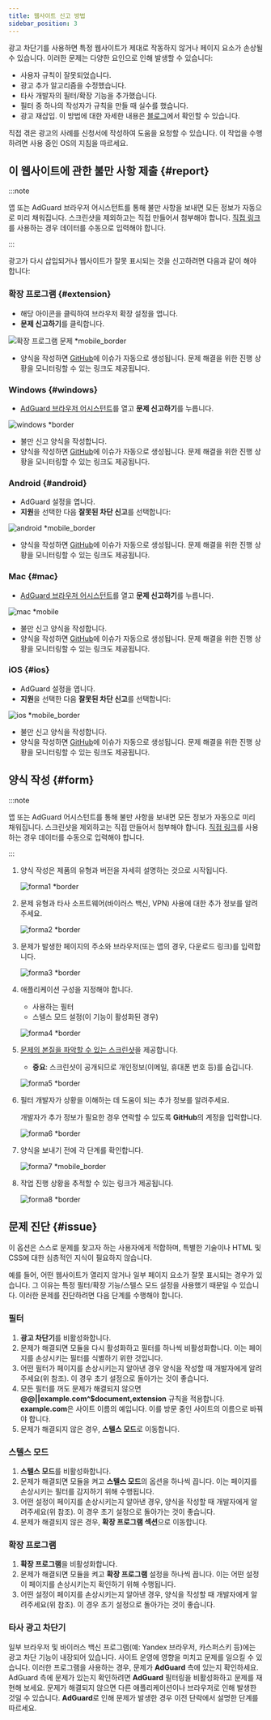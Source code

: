```yaml
---
title: 웹사이트 신고 방법
sidebar_position: 3
---
```



광고 차단기를 사용하면 특정 웹사이트가 제대로 작동하지 않거나 페이지 요소가 손상될 수 있습니다. 이러한 문제는 다양한 요인으로 인해 발생할 수 있습니다:

- 사용자 규칙이 잘못되었습니다.
- 광고 추가 알고리즘을 수정했습니다.
- 타사 개발자의 필터/확장 기능을 추가했습니다.
- 필터 중 하나의 작성자가 규칙을 만들 때 실수를 했습니다.
- 광고 재삽입. 이 방법에 대한 자세한 내용은 [블로그](https://adguard.com/en/blog/ad-reinsertion.html)에서 확인할 수 있습니다.

직접 겪은 광고의 사례를 신청서에 작성하여 도움을 요청할 수 있습니다. 이 작업을 수행하려면 사용 중인 OS의 지침을 따르세요.

## 이 웹사이트에 관한 불만 사항 제출 {#report}

:::note

앱 또는 AdGuard 브라우저 어시스턴트를 통해 불만 사항을 보내면 모든 정보가 자동으로 미리 채워집니다. 스크린샷을 제외하고는 직접 만들어서 첨부해야 합니다. [직접 링크](https://reports.adguard.com/new_issue.html)를 사용하는 경우 데이터를 수동으로 입력해야 합니다.

:::

광고가 다시 삽입되거나 웹사이트가 잘못 표시되는 것을 신고하려면 다음과 같이 해야 합니다:

### 확장 프로그램 {#extension}

- 해당 아이콘을 클릭하여 브라우저 확장 설정을 엽니다.
- **문제 신고하기**를 클릭합니다.

![확장 프로그램 문제 *mobile_border](https://cdn.adtidy.org/blog/new/5si74extension.png)

- 양식을 작성하면 [GitHub](https://github.com/AdguardTeam/AdguardFilters/issues)에 이슈가 자동으로 생성됩니다. 문제 해결을 위한 진행 상황을 모니터링할 수 있는 링크도 제공됩니다.

### Windows {#windows}

- [AdGuard 브라우저 어시스턴트](/adguard-for-windows/browser-assistant)를 열고 **문제 신고하기**를 누릅니다.

![windows *border](https://cdn.adtidy.org/content/Kb/ad_blocker/guides/browser-assistant.png)

- 불만 신고 양식을 작성합니다.
- 양식을 작성하면 [GitHub](https://github.com/AdguardTeam/AdguardFilters/issues)에 이슈가 자동으로 생성됩니다. 문제 해결을 위한 진행 상황을 모니터링할 수 있는 링크도 제공됩니다.

### Android {#android}

- AdGuard 설정을 엽니다.
- **지원**을 선택한 다음 **잘못된 차단 신고**를 선택합니다:

![android *mobile_border](https://cdn.adtidy.org/blog/new/apicfkandroid-new.jpg)

- 양식을 작성하면 [GitHub](https://github.com/AdguardTeam/AdguardFilters/issues)에 이슈가 자동으로 생성됩니다. 문제 해결을 위한 진행 상황을 모니터링할 수 있는 링크도 제공됩니다.

### Mac {#mac}

- [AdGuard 브라우저 어시스턴트](/adguard-for-mac/browser-assistant)를 열고 **문제 신고하기**를 누릅니다.

![mac *mobile](https://cdn.adtidy.org/content/kb/ad_blocker/guides/browser-assistant-mac.png)

- 불만 신고 양식을 작성합니다.
- 양식을 작성하면 [GitHub](https://github.com/AdguardTeam/AdguardFilters/issues)에 이슈가 자동으로 생성됩니다. 문제 해결을 위한 진행 상황을 모니터링할 수 있는 링크도 제공됩니다.

### iOS {#ios}

- AdGuard 설정을 엽니다.
- **지원**을 선택한 다음 **잘못된 차단 신고**를 선택합니다:

![ios *mobile_border](https://cdn.adtidy.org/blog/new/fnl9aios.jpeg)

- 불만 신고 양식을 작성합니다.
- 양식을 작성하면 [GitHub](https://github.com/AdguardTeam/AdguardFilters/issues)에 이슈가 자동으로 생성됩니다. 문제 해결을 위한 진행 상황을 모니터링할 수 있는 링크도 제공됩니다.

## 양식 작성 {#form}

:::note

앱 또는 AdGuard 어시스턴트를 통해 불만 사항을 보내면 모든 정보가 자동으로 미리 채워집니다. 스크린샷을 제외하고는 직접 만들어서 첨부해야 합니다. [직접 링크](https://reports.adguard.com/new_issue.html)를 사용하는 경우 데이터를 수동으로 입력해야 합니다.

:::

1. 양식 작성은 제품의 유형과 버전을 자세히 설명하는 것으로 시작됩니다.

    ![forma1 *border](https://cdn.adtidy.org/content/Kb/ad_blocker/guides/forma1en.png)

2. 문제 유형과 타사 소프트웨어(바이러스 백신, VPN) 사용에 대한 추가 정보를 알려주세요.

    ![forma2 *border](https://cdn.adtidy.org/content/Kb/ad_blocker/guides/forma2en.png)

3. 문제가 발생한 페이지의 주소와 브라우저(또는 앱의 경우, 다운로드 링크)를 입력합니다.

    ![forma3 *border](https://cdn.adtidy.org/content/Kb/ad_blocker/guides/forma3en.png)

4. 애플리케이션 구성을 지정해야 합니다.

    - 사용하는 필터
    - 스텔스 모드 설정(이 기능이 활성화된 경우)

    ![forma4 *border](https://cdn.adtidy.org/content/kb/ad_blocker/guides/forma4en.png)

5. [문제의 본질을 파악할 수 있는 스크린샷](../take-screenshot)을 제공합니다.

    - **중요**: 스크린샷이 공개되므로 개인정보(이메일, 휴대폰 번호 등)를 숨깁니다.

    ![forma5 *border](https://cdn.adtidy.org/content/Kb/ad_blocker/guides/forma5en.png)

6. 필터 개발자가 상황을 이해하는 데 도움이 되는 추가 정보를 알려주세요.

    개발자가 추가 정보가 필요한 경우 연락할 수 있도록 **GitHub**의 계정을 입력합니다.

    ![forma6 *border](https://cdn.adtidy.org/content/Kb/ad_blocker/guides/forma6en.png)

7. 양식을 보내기 전에 각 단계를 확인합니다.

    ![forma7 *mobile_border](https://cdn.adtidy.org/content/Kb/ad_blocker/guides/forma7en.png)

8. 작업 진행 상황을 추적할 수 있는 링크가 제공됩니다.

    ![forma8 *border](https://cdn.adtidy.org/content/Kb/ad_blocker/guides/forma8en.png)

## 문제 진단 {#issue}

이 옵션은 스스로 문제를 찾고자 하는 사용자에게 적합하며, 특별한 기술이나 HTML 및 CSS에 대한 심층적인 지식이 필요하지 않습니다.

예를 들어, 어떤 웹사이트가 열리지 않거나 일부 페이지 요소가 잘못 표시되는 경우가 있습니다. 그 이유는 특정 필터/확장 기능/스텔스 모드 설정을 사용했기 때문일 수 있습니다. 이러한 문제를 진단하려면 다음 단계를 수행해야 합니다.

### **필터**

1. **광고 차단기**를 비활성화합니다.
2. 문제가 해결되면 모듈을 다시 활성화하고 필터를 하나씩 비활성화합니다. 이는 페이지를 손상시키는 필터를 식별하기 위한 것입니다.
3. 어떤 필터가 페이지를 손상시키는지 알아낸 경우 양식을 작성할 때 개발자에게 알려주세요(위 참조). 이 경우 초기 설정으로 돌아가는 것이 좋습니다.
4. 모든 필터를 꺼도 문제가 해결되지 않으면 **@@||example.com^$document,extension** 규칙을 적용합니다. **example.com**은 사이트 이름의 예입니다. 이를 방문 중인 사이트의 이름으로 바꿔야 합니다.
5. 문제가 해결되지 않은 경우, **스텔스 모드**로 이동합니다.

### **스텔스 모드**

1. **스텔스 모드**를 비활성화합니다.
2. 문제가 해결되면 모듈을 켜고 **스텔스 모드**의 옵션을 하나씩 끕니다. 이는 페이지를 손상시키는 필터를 감지하기 위해 수행됩니다.
3. 어떤 설정이 페이지를 손상시키는지 알아낸 경우, 양식을 작성할 때 개발자에게 알려주세요(위 참조). 이 경우 초기 설정으로 돌아가는 것이 좋습니다.
4. 문제가 해결되지 않은 경우, **확장 프로그램 섹션**으로 이동합니다.

### **확장 프로그램**

1. **확장 프로그램**을 비활성화합니다.
2. 문제가 해결되면 모듈을 켜고 **확장 프로그램** 설정을 하나씩 끕니다. 이는 어떤 설정이 페이지를 손상시키는지 확인하기 위해 수행됩니다.
3. 어떤 설정이 페이지를 손상시키는지 알아낸 경우, 양식을 작성할 때 개발자에게 알려주세요(위 참조). 이 경우 초기 설정으로 돌아가는 것이 좋습니다.

### **타사 광고 차단기**

일부 브라우저 및 바이러스 백신 프로그램(예: Yandex 브라우저, 카스퍼스키 등)에는 광고 차단 기능이 내장되어 있습니다. 사이트 운영에 영향을 미치고 문제를 일으킬 수 있습니다. 이러한 프로그램을 사용하는 경우, 문제가 **AdGuard** 측에 있는지 확인하세요. AdGuard 측에 문제가 있는지 확인하려면 **AdGuard** 필터링을 비활성화하고 문제를 재현해 보세요. 문제가 해결되지 않으면 다른 애플리케이션이나 브라우저로 인해 발생한 것일 수 있습니다. **AdGuard**로 인해 문제가 발생한 경우 이전 단락에서 설명한 단계를 따르세요.
